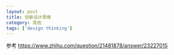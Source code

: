 ```yaml
---
layout: post
title: 创新设计思维
category: 其他
tags: ['design thinking']
---
```


参考
https://www.zhihu.com/question/21481878/answer/23227015
